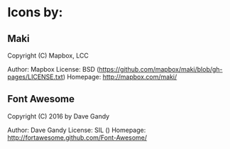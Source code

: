 # Icons by: 

## Maki

   Copyright (C) Mapbox, LCC

   Author:    Mapbox
   License:   BSD (https://github.com/mapbox/maki/blob/gh-pages/LICENSE.txt)
   Homepage:  http://mapbox.com/maki/


## Font Awesome

   Copyright (C) 2016 by Dave Gandy

   Author:    Dave Gandy
   License:   SIL ()
   Homepage:  http://fortawesome.github.com/Font-Awesome/


